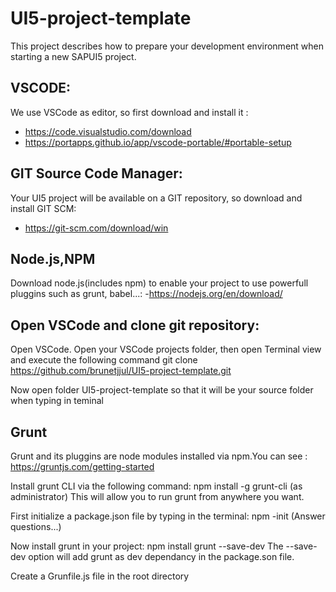 # UI5-project-template

This project describes how to prepare your development environment when starting a new SAPUI5 project.

VSCODE:
-------
We use VSCode as editor, so first download and install it : 
  - https://code.visualstudio.com/download
  - https://portapps.github.io/app/vscode-portable/#portable-setup
  
GIT Source Code Manager:
------------------------
Your UI5 project will be available on a GIT repository, so download and install GIT SCM:
  - https://git-scm.com/download/win
  
  
Node.js,NPM
-----------
Download node.js(includes npm) to enable your project to use powerfull pluggins such as grunt, babel...:
  -https://nodejs.org/en/download/

Open VSCode and clone git repository:
----------------------------
Open VSCode. Open your VSCode projects folder, then open Terminal view and execute the following command
git clone https://github.com/brunetjjul/UI5-project-template.git

Now open folder UI5-project-template so that it will be your source folder when typing in teminal

Grunt
-----
Grunt and its pluggins are node modules installed via npm.You can see : https://gruntjs.com/getting-started

Install grunt CLI via the following command:
npm install -g grunt-cli (as administrator)
This will allow you to run grunt from anywhere you want.

First initialize a package.json file by typing in the terminal:
npm -init (Answer questions...)

Now install grunt in your project:
npm install grunt --save-dev
The --save-dev option will add grunt as dev dependancy in the package.son file.

Create a Grunfile.js file in the root directory



  
